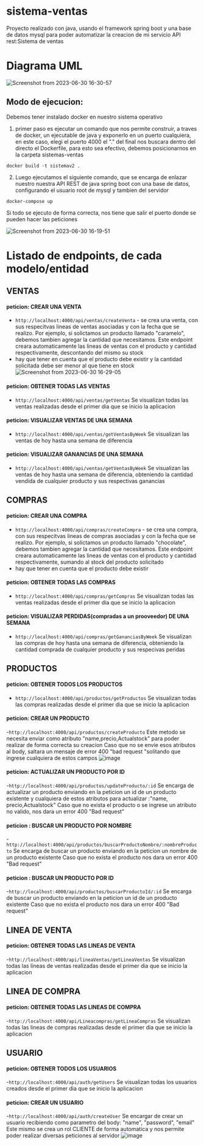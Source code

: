# sistema-ventas

Proyecto realizado con java, usando el framework spring boot y una base de datos mysql para poder automatizar la creacion de mi servicio API rest:Sistema de ventas

# Diagrama UML
![Screenshot from 2023-06-30 16-30-57](https://github.com/LeandroTombe/sistema-ventas/assets/57770761/f23ac02b-8c3f-4786-8388-f01271dc7df1)


## Modo de ejecucion:
Debemos tener instalado docker en nuestro sistema operativo

1) primer paso es ejecutar un comando que nos permite construir, a traves de docker, un ejecutable de java y exponerlo en un puerto cualquiera, en este caso, elegi el puerto 4000 el "." del final nos buscara dentro del directo el Dockerfile, para esto sea efectivo, debemos posicionarnos en la carpeta sistemas-ventas

```shell
docker build -t sistemav2 .
```
2) Luego ejecutamos el siguiente comando, que se encarga de enlazar nuestro nuestra API REST de java spring boot con una base de datos, configurando el usuario root de mysql y tambien del servidor
```shell
docker-compose up
```

Si todo se ejecuto de forma correcta, nos tiene que salir el puerto donde se pueden hacer las peticiones

![Screenshot from 2023-06-30 16-19-51](https://github.com/LeandroTombe/sistema-ventas/assets/57770761/40324e8d-3b97-4abb-96ab-a860a0452145)



# Listado de endpoints, de cada modelo/entidad

## VENTAS
#### peticion: CREAR UNA VENTA
- `http://localhost:4000/api/ventas/createVenta` -
se crea una venta, con sus respecitvas lineas de ventas asociadas y con la fecha que se realizo. Por ejemplo, si solictamos un producto llamado "caramelo", debemos  tambien agregar la cantidad que necesitamos. Este endpoint creara automaticamente las lineas de ventas con el producto y cantidad respectivamente, descontando del mismo su stock
- hay que tener en cuenta que el producto debe existir y la cantidad solicitada debe ser menor al que tiene en stock
![Screenshot from 2023-06-30 16-29-05](https://github.com/LeandroTombe/sistema-ventas/assets/57770761/c04b1c70-a8bc-430d-a92f-2784b042066d)

#### peticion: OBTENER TODAS LAS VENTAS
- `http://localhost:4000/api/ventas/getVentas`
Se visualizan todas las ventas realizadas desde el primer dia que se inicio la aplicacion

#### peticion: VISUALIZAR VENTAS DE UNA SEMANA
- `http://localhost:4000/api/ventas/getVentasByWeek`
Se visualizan las ventas de hoy hasta una semana de diferencia

#### peticion: VISUALIZAR GANANCIAS DE UNA SEMANA
- `http://localhost:4000/api/ventas/getVentasByWeek`
Se visualizan las ventas de hoy hasta una semana de diferencia, obteniendo la cantidad vendida de cualquier producto y sus respectivas ganancias

## COMPRAS

#### peticion: CREAR UNA COMPRA
- `http://localhost:4000/api/compras/createCompra` -
se crea una compra, con sus respecitvas lineas de compras asociadas y con la fecha que se realizo. Por ejemplo, si solictamos un producto llamado "chocolate", debemos tambien agregar la cantidad que necesitamos. Este endpoint creara automaticamente las lineas de ventas con el producto y cantidad respectivamente, sumando al  stock del producto solicitado
- hay que tener en cuenta que el producto debe existir

#### peticion: OBTENER TODAS LAS COMPRAS
- `http://localhost:4000/api/compras/getCompras`
Se visualizan todas las ventas realizadas desde el primer dia que se inicio la aplicacion


#### peticion: VISUALIZAR PERDIDAS(compradas a un prooveedor) DE UNA SEMANA
- `http://localhost:4000/api/compras/getGananciasByWeek`
Se visualizan las compras de hoy hasta una semana de diferencia, obteniendo la cantidad comprada de cualquier producto y sus respecivas peridas


## PRODUCTOS

#### peticion: OBTENER TODOS LOS PRODUCTOS
- `http://localhost:4000/api/productos/getProductos`
Se visualizan todas las compras realizadas desde el primer dia que se inicio la aplicacion


#### peticion: CREAR UN PRODUCTO
-`http://localhost:4000/api/productos/createProducto`
Este metodo se necesita enviar como atributo "name,precio,Actualstock" para poder realizar de forma correcta su creacion
Caso que no se envie esos atributos al body, saltara un mensaje de error 400 "bad request "solitando que ingrese cualquiera de estos campos
![image](https://github.com/LeandroTombe/sistema-ventas/assets/57770761/dc31dace-6e9f-4534-9e9a-a695eb193d1d)

#### peticion: ACTUALIZAR UN PRODUCTO POR ID
-`http://localhost:4000/api/productos/updateProducto/:id`
Se encarga de actualizar un producto enviando en la peticion un id de un producto existente y cualquiera de estos atributos para actualizar :"name, precio,Actualstock"
Caso que no exista el producto o se ingrese un atributo no valido, nos dara un error 400 "Bad request" 

#### peticion : BUSCAR UN PRODUCTO POR NOMBRE
-`http://localhost:4000/api/productos/buscarProductoNombre/:nombreProducto`
Se encarga de buscar un producto enviando en la peticion un nombre de un producto existente
Caso que no exista el producto nos dara un error 400 "Bad request"

#### peticion : BUSCAR UN PRODUCTO POR ID
-`http://localhost:4000/api/productos/buscarProductoId/:id`
Se encarga de buscar un producto enviando en la peticion un id de un producto existente
Caso que no exista el producto nos dara un error 400 "Bad request"

## LINEA DE VENTA

#### peticion: OBTENER TODAS LAS LINEAS DE VENTA
-`http://localhost:4000/api/lineaVentas/getLineaVentas`
Se visualizan todas las lineas de ventas realizadas desde el primer dia que se inicio la aplicacion


## LINEA DE COMPRA

#### peticion: OBTENER TODAS LAS LINEAS DE COMPRA
-`http://localhost:4000/api/Lineacompras/getLineaCompras`
Se visualizan todas las lineas de compras realizadas desde el primer dia que se inicio la aplicacion



## USUARIO

#### peticion: OBTENER TODOS LOS USUARIOS
-`http://localhost:4000/api/auth/getUsers`
Se visualizan todas los usuarios creados desde el primer dia que se inicio la aplicacion


#### peticion: CREAR UN USUARIO

-`http://localhost:4000/api/auth/createUser`
Se encargar de crear un usuario recibiendo como parametro del body: "name", "password", "email"
Este mismo se crea un rol CLIENTE de forma automatica y nos permite poder realizar diversas peticiones al servidor
![image](https://github.com/LeandroTombe/sistema-ventas/assets/57770761/4a52ed62-3e98-4939-8fc5-9b6aa2dac750)

